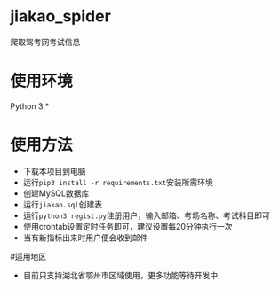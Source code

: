 # jiakao_spider
爬取驾考网考试信息

# 使用环境
Python 3.*

# 使用方法
- 下载本项目到电脑
- 运行```pip3 install -r requirements.txt```安装所需环境
- 创建MySQL数据库
- 运行```jiakao.sql```创建表
- 运行```python3 regist.py```注册用户，输入邮箱、考场名称、考试科目即可
- 使用crontab设置定时任务即可，建议设置每20分钟执行一次
- 当有新指标出来时用户便会收到邮件

#适用地区
- 目前只支持湖北省鄂州市区域使用，更多功能等待开发中
